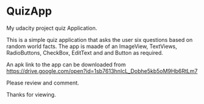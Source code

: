 # QuizApp
My udacity project quiz Application.

This is a simple quiz application that asks the user six questions based on random world facts.
The app is maade of an ImageView, TextViews, RadioButtons, CheckBox, EditText and and Button as required.

An apk link to the app can be downloaded from
https://drive.google.com/open?id=1sb7613hnIcL_Dobhe5kb5oM9Hb6RtLm7

Please review and comment.

Thanks for viewing.
